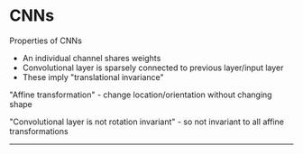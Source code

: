 # CNNs

Properties of CNNs

- An individual channel shares weights
- Convolutional layer is sparsely connected to previous layer/input layer
- These imply "translational invariance"

"Affine transformation" - change location/orientation without changing shape

"Convolutional layer is not rotation invariant" - so not invariant to all affine transformations

***